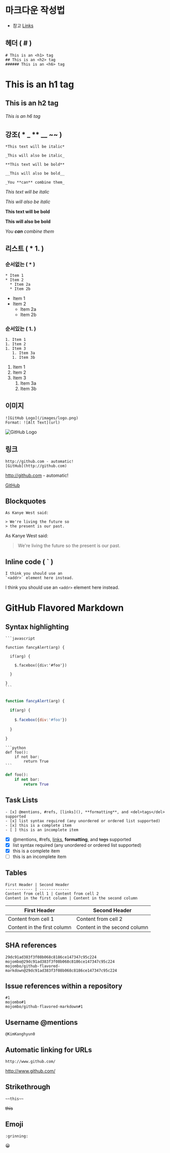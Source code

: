 # 마크다운 작성법 
* 참고 [Links](https://docs.github.com/en/github/writing-on-github/getting-started-with-writing-and-formatting-on-github/basic-writing-and-formatting-syntax)

## 헤더 ( # )

```
# This is an <h1> tag
## This is an <h2> tag
###### This is an <h6> tag
```
# This is an h1 tag
## This is an h2 tag
###### This is an h6 tag
  
## 강조( * _ ** __ ~~ )

```
*This text will be italic*

_This will also be italic_

**This text will be bold**

__This will also be bold__

_You **can** combine them_

```

*This text will be italic*

_This will also be italic_

**This text will be bold**

__This will also be bold__

_You **can** combine them_

## 리스트 ( * 1. )

### 순서없는 ( * )
```
* Item 1
* Item 2
  * Item 2a
  * Item 2b
```
* Item 1
* Item 2
  * Item 2a
  * Item 2b

### 순서있는 ( 1. )
```
1. Item 1
1. Item 2
1. Item 3
   1. Item 3a
   1. Item 3b
```
1. Item 1
1. Item 2
1. Item 3
   1. Item 3a
   1. Item 3b

## 이미지
```
![GitHub Logo](/images/logo.png)
Format: ![Alt Text](url)
```
![GitHub Logo](/GithubMarkdown/images/Github_Logo.png)

## 링크
```
http://github.com - automatic!
[GitHub](http://github.com)
```
http://github.com - automatic!

[GitHub](http://github.com)

## Blockquotes
```
As Kanye West said:

> We're living the future so
> the present is our past.
```

As Kanye West said:

> We're living the future so
> the present is our past.

## Inline code ( ` )
```
I think you should use an
`<addr>` element here instead.
```
I think you should use an
`<addr>` element here instead.

# GitHub Flavored Markdown

## Syntax highlighting

````
```javascript

function fancyAlert(arg) {

  if(arg) {
  
    $.facebox({div:'#foo'})
    
  }
  
}
```
````
```javascript

function fancyAlert(arg) {

  if(arg) {
  
    $.facebox({div:'#foo'})
    
  }
  
}
```

````
```python
def foo():
    if not bar:
        return True
```
````

```python
def foo():
    if not bar:
        return True
```

## Task Lists
```
- [x] @mentions, #refs, [links](), **formatting**, and <del>tags</del> supported
- [x] list syntax required (any unordered or ordered list supported)
- [x] this is a complete item
- [ ] this is an incomplete item
```

- [x] @mentions, #refs, [links](), **formatting**, and <del>tags</del> supported
- [x] list syntax required (any unordered or ordered list supported)
- [x] this is a complete item
- [ ] this is an incomplete item

## Tables
```
First Header | Second Header
------------ | -------------
Content from cell 1 | Content from cell 2
Content in the first column | Content in the second column
```
First Header | Second Header
------------ | -------------
Content from cell 1 | Content from cell 2
Content in the first column | Content in the second column

## SHA references
```
29dc91ad383f3f08b068c8186ce147347c95c224
mojombo@29dc91ad383f3f08b068c8186ce147347c95c224
mojombo/github-flavored-markdown@29dc91ad383f3f08b068c8186ce147347c95c224
```

## Issue references within a repository
```
#1
mojombo#1
mojombo/github-flavored-markdown#1
```

## Username @mentions
```
@KimKanghyun0
```

## Automatic linking for URLs
```
http://www.github.com/
```
http://www.github.com/

## Strikethrough
```
~~this~~
```
~~this~~

## Emoji
```
:grinning:
```
:grinning:

